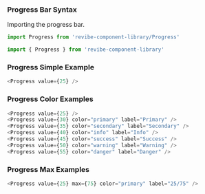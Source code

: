 ### Progress Bar Syntax

Importing the progress bar.
```js static
import Progress from 'revibe-component-library/Progress'

import { Progress } from 'revibe-component-library'
```

### Progress Simple Example
```js
<Progress value={25} />
```

### Progress Color Examples
```js
<Progress value={25} />
<Progress value={30} color="primary" label="Primary" />
<Progress value={35} color="secondary" label="Secondary" />
<Progress value={40} color="info" label="Info" />
<Progress value={45} color="success" label="Success" />
<Progress value={50} color="warning" label="Warning" />
<Progress value={55} color="danger" label="Danger" />
```

### Progress Max Examples
```js
<Progress value={25} max={75} color="primary" label="25/75" />
```